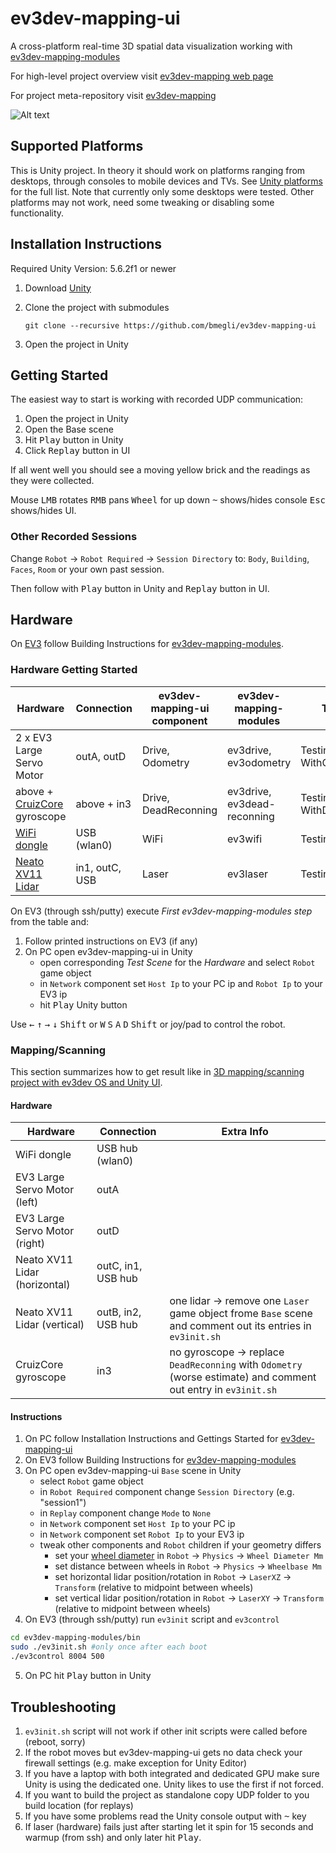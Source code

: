 # ev3dev-mapping-ui
A cross-platform real-time 3D spatial data visualization working with [ev3dev-mapping-modules](https://github.com/bmegli/ev3dev-mapping-modules)

For high-level project overview visit [ev3dev-mapping web page](http://www.ev3dev.org/projects/2016/08/07/Mapping/)

For project meta-repository visit [ev3dev-mapping](https://github.com/bmegli/ev3dev-mapping)

![Alt text](https://user-images.githubusercontent.com/9095769/28491647-2beeb06a-6ef5-11e7-930e-611803ae11e0.png "ev3dev-mapping-ui screenshot")

## Supported Platforms

This is Unity project. In theory it should work on platforms ranging from desktops, through consoles to mobile devices and TVs.
See [Unity platforms](https://unity3d.com/unity/multiplatform) for the full list. Note that currently only some desktops were tested.
Other platforms may not work, need some tweaking or disabling some functionality.

## Installation Instructions

Required Unity Version: 5.6.2f1 or newer

1. Download [Unity](https://unity3d.com/)
2. Clone the project with submodules

    `git clone --recursive https://github.com/bmegli/ev3dev-mapping-ui`
3. Open the project in Unity

## Getting Started

The easiest way to start is working with recorded UDP communication:

1. Open the project in Unity
2. Open the Base scene
3. Hit <kbd>Play</kbd> button in Unity
4. Click <kbd>Replay</kbd> button in UI

If all went well you should see a moving yellow brick and the readings as they were collected.

Mouse <kbd>LMB</kbd> rotates <kbd>RMB</kbd> pans <kbd>Wheel</kbd> for up down <kbd>~</kbd> shows/hides console <kbd>Esc</kbd> shows/hides UI.

### Other Recorded Sessions

Change `Robot` -> `Robot Required` -> `Session Directory` to: `Body`, `Building`, `Faces`, `Room` or your own past session.

Then follow with <kbd>Play</kbd> button in Unity and <kbd>Replay</kbd> button in UI.

## Hardware

On [EV3] follow Building Instructions for [ev3dev-mapping-modules](https://github.com/bmegli/ev3dev-mapping-modules).

[EV3]: https://www.lego.com/en-us/mindstorms/products/mindstorms-ev3-31313

### Hardware Getting Started

| Hardware                      | Connection            | ev3dev-mapping-ui component | ev3dev-mapping-modules      | Test Scene                        | First ev3dev-mapping-modules step
| ------------------------------|-----------------------|-----------------------------|-----------------------------|-----------------------------------|------------------------
| 2 x EV3 Large Servo Motor     | outA, outD            | Drive, Odometry             | ev3drive, ev3odometry       | TestingTheDrive WithOdometry      | `./ev3control 8004 500`
| above + [CruizCore] gyroscope | above + in3           | Drive, DeadReconning        | ev3drive, ev3dead-reconning | TestingTheDrive WithDeadReconning | `sudo ./TestingTheDriveWithDeadReconning.sh`
| [WiFi dongle]                 | USB (wlan0)           | WiFi                        | ev3wifi                     | TestingTheWiFi                    | `./ev3control 8004 500`
| [Neato XV11 Lidar]            | in1, outC, USB        | Laser                       | ev3laser                    | TestingTheLidar                   | `./TestingTheLidar.sh`

[CruizCore]: http://docs.ev3dev.org/projects/lego-linux-drivers/en/ev3dev-jessie/sensor_data.html#microinfinity-digital-gyroscope-and-accelerometer
[WiFi dongle]: http://www.ev3dev.org/docs/networking/#with-a-wi-fi-dongle
[Neato XV11 Lidar]: http://www.ev3dev.org/docs/tutorials/using-xv11-lidar/

On EV3 (through ssh/putty) execute *First ev3dev-mapping-modules step* from the table and:

1. Follow printed instructions on EV3 (if any)
2. On PC open ev3dev-mapping-ui in Unity 
    - open corresponding *Test Scene* for the *Hardware* and select `Robot` game object 
    - in `Network` component set `Host Ip` to your PC ip and `Robot Ip` to your EV3 ip
    - hit <kbd>Play</kbd> Unity button

Use <kbd>←</kbd> <kbd>↑</kbd> <kbd>→</kbd> <kbd>↓</kbd> <kbd>Shift</kbd> or <kbd>W</kbd> <kbd>S</kbd> <kbd>A</kbd> <kbd>D</kbd> <kbd>Shift</kbd> or joy/pad to control the robot.
	
### Mapping/Scanning

This section summarizes how to get result like in [3D mapping/scanning project with ev3dev OS and Unity UI](https://www.youtube.com/watch?v=9o_Fi8bHdvs).

#### Hardware

| Hardware                      | Connection         | Extra Info                                                                                                     | 
| ------------------------------|--------------------|----------------------------------------------------------------------------------------------------------------|
| WiFi dongle                   | USB hub (wlan0)    |                                                                                                                |
| EV3 Large Servo Motor (left)  | outA               |                                                                                                                |
| EV3 Large Servo Motor (right) | outD               |                                                                                                                |
| Neato XV11 Lidar (horizontal) | outC, in1, USB hub |                                                                                                                |
| Neato XV11 Lidar (vertical)   | outB, in2, USB hub | one lidar -> remove one `Laser` game object frome `Base` scene and comment out its entries in `ev3init.sh`     |
| CruizCore gyroscope           | in3                | no gyroscope -> replace `DeadReconning` with `Odometry` (worse estimate) and comment out entry in `ev3init.sh` |

#### Instructions

1. On PC follow Installation Instructions and Gettings Started for [ev3dev-mapping-ui](https://github.com/bmegli/ev3dev-mapping-ui)
2. On EV3 follow Building Instructions for [ev3dev-mapping-modules](https://github.com/bmegli/ev3dev-mapping-modules)
3. On PC open ev3dev-mapping-ui `Base` scene in Unity
    - select `Robot` game object
	- in `Robot Required` component change `Session Directory` (e.g. "session1")
	- in `Replay` component change `Mode` to `None`
    - in `Network` component set `Host Ip` to your PC ip
	- in `Network` component set `Robot Ip` to your EV3 ip
	- tweak other components and `Robot` children if your geometry differs 
		- set your [wheel diameter] in `Robot` -> `Physics` -> `Wheel Diameter Mm`
		- set distance between wheels in `Robot` -> `Physics` -> `Wheelbase Mm`
		- set horizontal lidar position/rotation in `Robot` -> `LaserXZ` -> `Transform` (relative to midpoint between wheels)
		- set vertical lidar position/rotation in `Robot` -> `LaserXY` -> `Transform` (relative to midpoint between wheels)
4. On EV3 (through ssh/putty) run `ev3init` script and `ev3control`
``` bash
cd ev3dev-mapping-modules/bin
sudo ./ev3init.sh #only once after each boot
./ev3control 8004 500
```
5. On PC hit <kbd>Play</kbd> button in Unity

[wheel diameter]: http://wheels.sariel.pl/

## Troubleshooting

1. `ev3init.sh` script will not work if other init scripts were called before (reboot, sorry)
2. If the robot moves but ev3dev-mapping-ui gets no data check your firewall settings (e.g. make exception for Unity Editor)
3. If you have a laptop with both integrated and dedicated GPU make sure Unity is using the dedicated one. Unity likes to use the first if not forced.
4. If you want to build the project as standalone copy UDP folder to you build location (for replays)
5. If you have some problems read the Unity console output with <kbd>~</kbd> key
6. If laser (hardware) fails just after starting let it spin for 15 seconds and warmup (from ssh) and only later hit <kbd>Play</kbd>.
